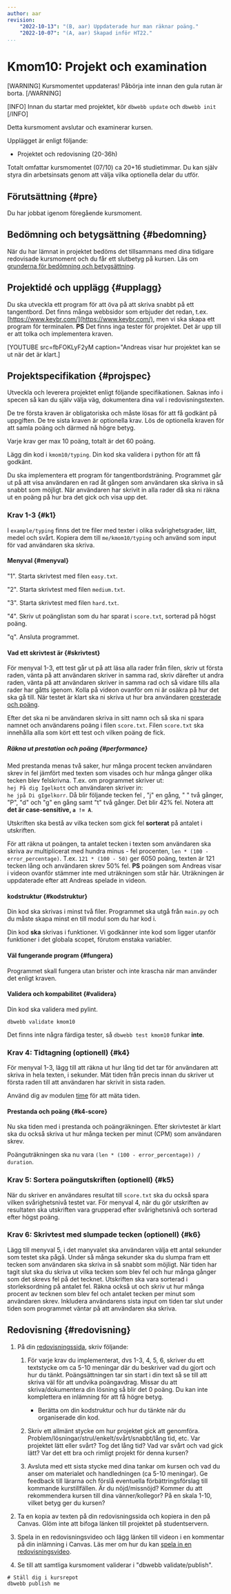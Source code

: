 ```yaml
---
author: aar
revision:
    "2022-10-13": "(B, aar) Uppdaterade hur man räknar poäng."
    "2022-10-07": "(A, aar) Skapad inför HT22."
...
```

Kmom10: Projekt och examination
==================================


[WARNING]
Kursmomentet uppdateras! Påbörja inte innan den gula rutan är borta.
[/WARNING]



[INFO]
Innan du startar med projektet, kör `dbwebb update` och `dbwebb init`
[/INFO]

Detta kursmoment avslutar och examinerar kursen.

Upplägget är enligt följande:

* Projektet och redovisning (20-36h)

Totalt omfattar kursmomentet (07/10) ca 20+16 studietimmar. Du kan själv styra din arbetsinsats genom att välja vilka optionella delar du utför.



Förutsättning {#pre}
--------------------------------------------------------------------

Du har jobbat igenom föregående kursmoment.



Bedömning och betygsättning {#bedomning}
--------------------------------------------------------------------

När du har lämnat in projektet bedöms det tillsammans med dina tidigare redovisade kursmoment och du får ett slutbetyg på kursen. Läs om [grunderna för bedömning och betygsättning](kurser/bedomning-och-betygsattning).



Projektidé och upplägg {#upplagg}
--------------------------------------------------------------------

Du ska utveckla ett program för att öva på att skriva snabbt på ett tangentbord. Det finns många webbsidor som erbjuder det redan, t.ex. [https://www.keybr.com/](https://www.keybr.com/), men vi ska skapa ett program för terminalen. **PS** Det finns inga tester för projektet. Det är upp till er att tolka och implementera kraven.

[YOUTUBE src=fbFOKLyF2yM caption="Andreas visar hur projektet kan se ut när det är klart.]


Projektspecifikation {#projspec}
--------------------------------------------------------------------

Utveckla och leverera projektet enligt följande specifikationen. Saknas info i specen så kan du själv välja väg, dokumentera dina val i redovisningstexten.

De tre första kraven är obligatoriska och måste lösas för att få godkänt på uppgiften. De tre sista kraven är optionella krav. Lös de optionella kraven för att samla poäng och därmed nå högre betyg.

Varje krav ger max 10 poäng, totalt är det 60 poäng.

Lägg din kod i `kmom10/typing`. Din kod ska validera i python för att få godkänt.

Du ska implementera ett program för tangentbordsträning. Programmet går ut på att visa användaren en rad åt gången som användaren ska skriva in så snabbt som möjligt. När användaren har skrivit in alla rader då ska ni räkna ut en poäng på hur bra det gick och visa upp det. 



### Krav 1-3 {#k1}

I `example/typing` finns det tre filer med texter i olika svårighetsgrader, lätt, medel och svårt. Kopiera dem till `me/kmom10/typing` och använd som input för vad användaren ska skriva.



#### Menyval {#menyval}

"1". Starta skrivtest med filen `easy.txt`.  

"2". Starta skrivtest med filen `medium.txt`.  

"3". Starta skrivtest med filen `hard.txt`.  

"4". Skriv ut poänglistan som du har sparat i `score.txt`, sorterad på högst poäng.

"q". Ansluta programmet.



#### Vad ett skrivtest är {#skrivtest}

För menyval 1-3, ett test går ut på att läsa alla rader från filen, skriv ut första raden, vänta på att användaren skriver in samma rad, skriv därefter ut andra raden, vänta på att användaren skriver in samma rad och så vidare tills alla rader har gåtts igenom. Kolla på videon ovanför om ni är osäkra på hur det ska gå till. När testet är klart ska ni skriva ut hur bra användaren [presterade och poäng](#performance).

Efter det ska ni be användaren skriva in sitt namn och så ska ni spara namnet och användarens poäng i filen `score.txt`. Filen `score.txt` ska innehålla alla som kört ett test och vilken poäng de fick. 



##### Räkna ut prestation och poäng {#performance}

Med prestanda menas två saker, hur många procent tecken användaren skrev in fel jämfört med texten som visades och hur många gånger olika tecken blev felskrivna. T.ex. om programmet skriver ut:  
`hej På dig Igelkott` och användaren skriver in:  
`he jpå Di gIgelkorr`. Då blir följande tecken fel , "j" en gång, " " två gånger, "P", "d" och "g" en gång samt "t" två gånger. Det blir 42% fel. Notera att **det är case-sensitive, `a != A`**.

Utskriften ska bestå av vilka tecken som gick fel **sorterat** på antalet i utskriften.

För att räkna ut poängen, ta antalet tecken i texten som användaren ska skriva av multiplicerat med hundra minus - fel procenten, `len * (100 - error_percentage)`. T.ex. `121 * (100 - 50)` ger 6050 poäng, texten är 121 tecken lång och användaren skrev 50% fel. **PS** poängen som Andreas visar i videon ovanför stämmer inte med uträkningen som står här. Uträkningen är uppdaterade efter att Andreas spelade in videon.



#### kodstruktur {#kodstruktur}

Din kod ska skrivas i minst två filer. Programmet ska utgå från `main.py` och du måste skapa minst en till modul som du har kod i.

Din kod **ska** skrivas i funktioner. Vi godkänner inte kod som ligger utanför funktioner i det globala scopet, förutom enstaka variabler.



#### Väl fungerande program {#fungera}

Programmet skall fungera utan brister och inte krascha när man använder det enligt kraven.



#### Validera och kompabilitet {#validera}

Din kod ska validera med pylint.

```
dbwebb validate kmom10
```

Det finns inte några färdiga tester, så `dbwebb test kmom10` funkar **inte**.



### Krav 4: Tidtagning (optionell) {#k4}

För menyval 1-3, lägg till att räkna ut hur lång tid det tar för användaren att skriva in hela texten, i sekunder. Mät tiden från precis innan du skriver ut första raden till att användaren har skrivit in sista raden.

Använd dig av modulen [time](https://docs.python.org/3/library/time.html) för att mäta tiden.



#### Prestanda och poäng {#k4-score}

Nu ska tiden med i prestanda och poängräkningen. Efter skrivtestet är klart ska du också skriva ut hur många tecken per minut (CPM) som användaren skrev.

Poänguträkningen ska nu vara `(len * (100 - error_percentage)) / duration`.



### Krav 5: Sortera poängutskriften (optionell) {#k5}

När du skriver en användares resultat till `score.txt` ska du också spara vilken svårighetsnivå testet var. För menyval 4, när du gör utskriften av resultaten ska utskriften vara grupperad efter svårighetsnivå och sorterad efter högst poäng.



### Krav 6: Skrivtest med slumpade tecken (optionell) {#k6}

Lägg till menyval 5, i det manyvalet ska användaren välja ett antal sekunder som testet ska pågå. Under så många sekunder ska du slumpa fram ett tecken som användaren ska skriva in så snabbt som möjligt. När tiden har tagit slut ska du skriva ut vilka tecken som blev fel och hur många gånger som det skrevs fel på det tecknet. Utskriften ska vara sorterad i storleksordning på antalet fel. Räkna också ut och skriv ut hur många procent av tecknen som blev fel och antalet tecken per minut som användaren skrev. Inkludera användarens sista input om tiden tar slut under tiden som programmet väntar på att användaren ska skriva.



Redovisning {#redovisning}
-------------------------------------------------------------------

1. På din [redovisningssida](./../redovisa), skriv följande:

    1. För varje krav du implementerat, dvs 1-3, 4, 5, 6, skriver du ett textstycke om ca 5-10 meningar där du beskriver vad du gjort och hur du tänkt. Poängsättningen tar sin start i din text så se till att skriva väl för att undvika poängavdrag. Missar du att skriva/dokumentera din lösning så blir det 0 poäng. Du kan inte komplettera en inlämning för att få högre betyg.
       - Berätta om din kodstruktur och hur du tänkte när du organiserade din kod.

    2. Skriv ett allmänt stycke om hur projektet gick att genomföra. Problem/lösningar/strul/enkelt/svårt/snabbt/lång tid, etc. Var projektet lätt eller svårt? Tog det lång tid? Vad var svårt och vad gick lätt? Var det ett bra och rimligt projekt för denna kursen?

    3. Avsluta med ett sista stycke med dina tankar om kursen och vad du anser om materialet och handledningen (ca 5-10 meningar). Ge feedback till lärarna och förslå eventuella förbättringsförslag till kommande kurstillfällen. Är du nöjd/missnöjd? Kommer du att rekommendera kursen till dina vänner/kollegor? På en skala 1-10, vilket betyg ger du kursen?

2. Ta en kopia av texten på din redovisningssida och kopiera in den på Canvas. Glöm inte att bifoga länken till projektet på studentservern.

3. Spela in en redovisningsvideo och lägg länken till videon i en kommentar på din inlämning i Canvas. Läs mer om hur du kan [spela in en redovisningsvideo](kurser/faq/slutpresentation).

4. Se till att samtliga kursmoment validerar i "dbwebb validate/publish".

```text
# Ställ dig i kursrepot
dbwebb publish me
```

